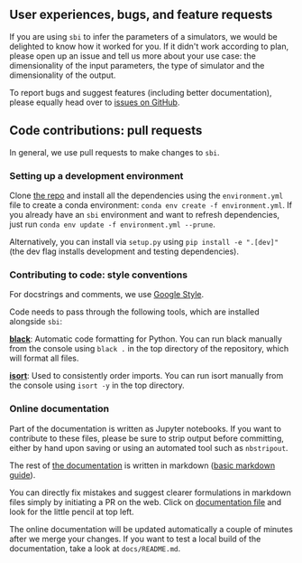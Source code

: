 ## User experiences, bugs, and feature requests

If you are using `sbi` to infer the parameters of a simulators, we would be delighted to
know how it worked for you. If it didn't work according to plan, please open up an issue
and tell us more about your use case: the dimensionality of the input parameters, the
type of simulator and the dimensionality of the output.

To report bugs and suggest features (including better documentation), please equally
head over to [issues on GitHub](https://github.com/mackelab/sbi/issues). 


## Code contributions: pull requests

In general, we use pull requests to make changes to `sbi`.

### Setting up a development environment

Clone [the repo](https://github.com/mackelab/sbi) and install all the dependencies using
the `environment.yml` file to create a conda environment: `conda env create -f
environment.yml`. If you already have an `sbi` environment and want to refresh
dependencies, just run `conda env update -f environment.yml --prune`.

Alternatively, you can install via `setup.py` using `pip install -e ".[dev]"` (the dev
flag installs development and testing dependencies).


### Contributing to code: style conventions

For docstrings and comments, we use [Google
Style](http://google.github.io/styleguide/pyguide.html#38-comments-and-docstrings).

Code needs to pass through the following tools, which are installed alongside `sbi`:

**[black](https://github.com/psf/black)**: Automatic code formatting for Python. You can
run black manually from the console using `black .` in the top directory of the
repository, which will format all files. 

**[isort](https://github.com/timothycrosley/isort)**: Used to consistently order
imports. You can run isort manually from the console using `isort -y` in the top
directory.


### Online documentation

Part of the documentation is written as Jupyter notebooks. If you want to contribute to
these files, please be sure to strip output before committing, either by hand upon
saving or using an automated tool such as `nbstripout`.

The rest of [the documentation](http://mackelab.org/sbi) is written in markdown ([basic
markdown guide](https://guides.github.com/features/mastering-markdown/)).

You can directly fix mistakes and suggest clearer formulations in markdown files simply
by initiating a PR on the web. Click on [documentation
file](https://github.com/mackelab/sbi/tree/master/docs/docs) and look for the little
pencil at top left. 

The online documentation will be updated automatically a couple of minutes after we
merge your changes. If you want to test a local build of the documentation, take a look
at `docs/README.md`.